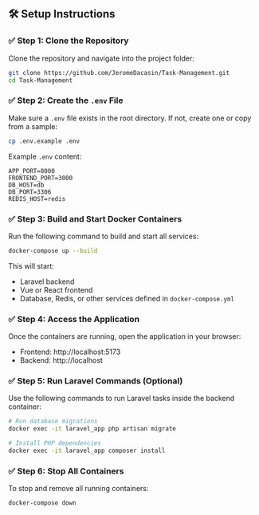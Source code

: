 
## 🛠️ Setup Instructions

### ✅ Step 1: Clone the Repository

Clone the repository and navigate into the project folder:

```bash
git clone https://github.com/JeromeDacasin/Task-Management.git
cd Task-Management
```

### ✅ Step 2: Create the `.env` File

Make sure a `.env` file exists in the root directory. If not, create one or copy from a sample:

```bash
cp .env.example .env
```

Example `.env` content:

```env
APP_PORT=8000
FRONTEND_PORT=3000
DB_HOST=db
DB_PORT=3306
REDIS_HOST=redis
```

### ✅ Step 3: Build and Start Docker Containers

Run the following command to build and start all services:

```bash
docker-compose up --build
```

This will start:

- Laravel backend  
- Vue or React frontend  
- Database, Redis, or other services defined in `docker-compose.yml`

### ✅ Step 4: Access the Application

Once the containers are running, open the application in your browser:

- Frontend: http://localhost:5173  
- Backend: http://localhost

### ✅ Step 5: Run Laravel Commands (Optional)

Use the following commands to run Laravel tasks inside the backend container:

```bash
# Run database migrations
docker exec -it laravel_app php artisan migrate

# Install PHP dependencies
docker exec -it laravel_app composer install
```

### ✅ Step 6: Stop All Containers

To stop and remove all running containers:

```bash
docker-compose down
```
